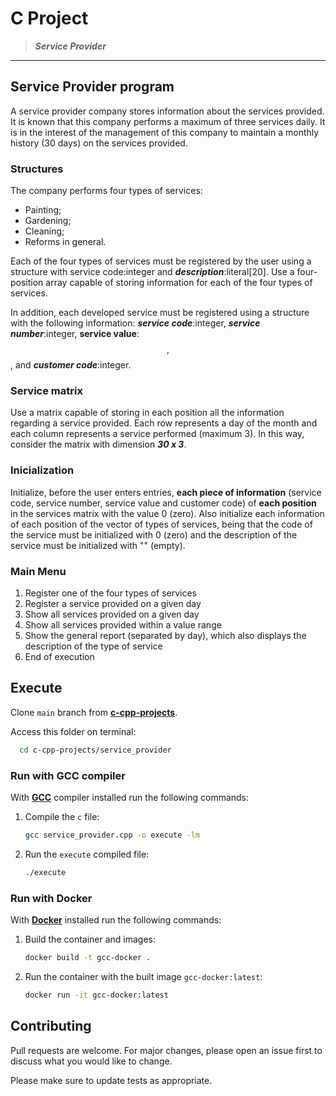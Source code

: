 # C Project

> ***Service Provider***
---

## Service Provider program

A service provider company stores information about the services provided. It is known that this company performs a maximum of three services daily. It is in the interest of the management of this company to maintain a monthly history (30 days) on the services provided.

### Structures

The company performs four types of services:

- Painting;
- Gardening;
- Cleaning;
- Reforms in general.

Each of the four types of services must be registered by the user using a structure with service code:integer and ***description***:literal[20]. Use a four-position array capable of storing information for each of the four types of services.

In addition, each developed service must be registered using a structure with the following information: ***service code***:integer, ***service number***:integer, **service value**: $$,$$ , and ***customer code***:integer.

### Service matrix

Use a matrix capable of storing in each position all the information regarding a service provided. Each row represents a day of the month and each column represents a service performed (maximum 3). In this way, consider the matrix with dimension ***30 x 3***.

### Inicialization

Initialize, before the user enters entries, **each piece of information** (service code, service number, service value and customer code) of **each position** in the services matrix with the value 0 (zero). Also initialize each information of each position of the vector of types of services, being that the code of the service must be initialized with 0 (zero) and the description of the service must be initialized with "" (empty).

### Main Menu

1. Register one of the four types of services
2. Register a service provided on a given day
3. Show all services provided on a given day
4. Show all services provided within a value range
5. Show the general report (separated by day), which also displays the description of the type of service
6. End of execution

## Execute

Clone `main` branch from [**c-cpp-projects**](https://github.com/joaohb07/c-cpp-projects).

Access this folder on terminal:

```bash
  cd c-cpp-projects/service_provider
```

### Run with GCC compiler

With [**GCC**](https://gcc.gnu.org/install/) compiler installed run the following commands:

1. Compile the `c` file:

    ```bash
    gcc service_provider.cpp -o execute -lm
    ```

2. Run the `execute` compiled file:

    ```bash
    ./execute
    ```

### Run with Docker

With [**Docker**](https://www.docker.com/) installed run the following commands:

1. Build the container and images:

    ```bash
    docker build -t gcc-docker .
    ```

2. Run the container with the built image `gcc-docker:latest`:

    ```bash
    docker run -it gcc-docker:latest
    ```

## Contributing

Pull requests are welcome. For major changes, please open an issue first to discuss what you would like to change.

Please make sure to update tests as appropriate.
